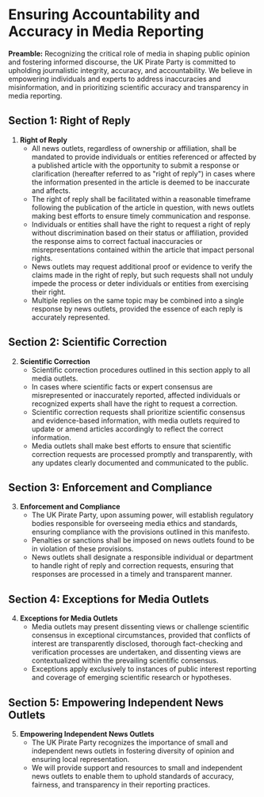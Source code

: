 # Ensuring Accountability and Accuracy in Media Reporting

**Preamble:**
Recognizing the critical role of media in shaping public opinion and fostering informed discourse, the UK Pirate Party is committed to upholding journalistic integrity, accuracy, and accountability. We believe in empowering individuals and experts to address inaccuracies and misinformation, and in prioritizing scientific accuracy and transparency in media reporting.

## Section 1: Right of Reply

1. **Right of Reply**
    - All news outlets, regardless of ownership or affiliation, shall be mandated to provide individuals or entities referenced or affected by a published article with the opportunity to submit a response or clarification (hereafter referred to as "right of reply") in cases where the information presented in the article is deemed to be inaccurate and affects.
    - The right of reply shall be facilitated within a reasonable timeframe following the publication of the article in question, with news outlets making best efforts to ensure timely communication and response.
    - Individuals or entities shall have the right to request a right of reply without discrimination based on their status or affiliation, provided the response aims to correct factual inaccuracies or misrepresentations contained within the article that impact personal rights.
    - News outlets may request additional proof or evidence to verify the claims made in the right of reply, but such requests shall not unduly impede the process or deter individuals or entities from exercising their right.
    - Multiple replies on the same topic may be combined into a single response by news outlets, provided the essence of each reply is accurately represented.

## Section 2: Scientific Correction

2. **Scientific Correction**
    - Scientific correction procedures outlined in this section apply to all media outlets.
    - In cases where scientific facts or expert consensus are misrepresented or inaccurately reported, affected individuals or recognized experts shall have the right to request a correction.
    - Scientific correction requests shall prioritize scientific consensus and evidence-based information, with media outlets required to update or amend articles accordingly to reflect the correct information.
    - Media outlets shall make best efforts to ensure that scientific correction requests are processed promptly and transparently, with any updates clearly documented and communicated to the public.

## Section 3: Enforcement and Compliance

3. **Enforcement and Compliance**
    - The UK Pirate Party, upon assuming power, will establish regulatory bodies responsible for overseeing media ethics and standards, ensuring compliance with the provisions outlined in this manifesto.
    - Penalties or sanctions shall be imposed on news outlets found to be in violation of these provisions.
    - News outlets shall designate a responsible individual or department to handle right of reply and correction requests, ensuring that responses are processed in a timely and transparent manner.

## Section 4: Exceptions for Media Outlets

4. **Exceptions for Media Outlets**
    - Media outlets may present dissenting views or challenge scientific consensus in exceptional circumstances, provided that conflicts of interest are transparently disclosed, thorough fact-checking and verification processes are undertaken, and dissenting views are contextualized within the prevailing scientific consensus.
    - Exceptions apply exclusively to instances of public interest reporting and coverage of emerging scientific research or hypotheses.

## Section 5: Empowering Independent News Outlets

5. **Empowering Independent News Outlets**
    - The UK Pirate Party recognizes the importance of small and independent news outlets in fostering diversity of opinion and ensuring local representation.
    - We will provide support and resources to small and independent news outlets to enable them to uphold standards of accuracy, fairness, and transparency in their reporting practices.

